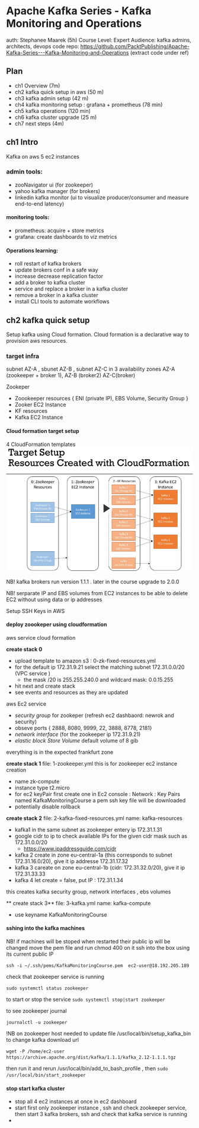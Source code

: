 # Apache Kafka Series - Kafka Monitoring and Operations
auth: Stephanee Maarek
(5h)
Course Level: Expert
Audience:  kafka admins, architects, devops
code repo:
https://github.com/PacktPublishing/Apache-Kafka-Series---Kafka-Monitoring-and-Operations
(extract code under ref)

## Plan 
* ch1 Overview  (7m)
* ch2 kafka quick setup in aws (50 m)
* ch3 kafka admin setup (42 m)
* ch4 kafka monitoring setup : grafana + prometheus (78 min)
* ch5 kafka operations (120 min)
* ch6 kafka cluster upgrade (25 m)
* ch7 next steps (4m)

## ch1 Intro
Kafka on aws 5 ec2  instances 

### admin tools:
*  zooNavigator ui (for zookeeper)
*  yahoo kafka manager (for brokers)
* linkedin kafka monitor  (ui to visualize producer/consumer and measure end-to-end latency)

#### monitoring tools:
* prometheus: acquire + store metrics
* grafana: create dashboards to  viz metrics

#### Operations learning:
* roll restart of kafka brokers 
* update brokers conf in a safe way
* increase decrease replication factor
* add a broker to kafka cluster
* service and replace a broker in a kafka cluster
* remove a broker in a kafka cluster
* install CLI tools to automate workflows

## ch2 kafka quick setup
Setup kafka using  Cloud formation. 
Cloud formation is a declarative way to provision aws resources. 

### target infra
subnet AZ-A  , sbunet AZ-B  , subnet AZ-C in  3 availability zones
AZ-A (zookeeper + broker 1), AZ-B (broker2)  AZ-C(broker)

Zookeper
* Zoookeeper resources { ENI (private IP), EBS Volume, Security Group }
* Zooker EC2 Instance
* KF resources
* Kafka EC2 Instance

#### Cloud formation target setup
4 CloudFormation  templates
![](img/cf_taraget_setup.png)

NB! kafka brokers run  version 1.1.1  .  later in the course  upgrade to 2.0.0

NB! serparate IP and EBS volumes from EC2 instances to be able to delete EC2 without using data or ip addresses

Setup SSH Keys in AWS 

#### deploy zoookeper using cloudformation
aws service cloud formation 

**create stack 0**
* upload template to amazon s3  : 0-zk-fixed-resources.yml
* for the default ip  172.31.9.21 select the matching  subnet 172.31.0.0/20  (VPC service )
	* the mask /20 is 255.255.240.0 and wildcard mask: 0.0.15.255
* hit next and create stack
* see events and resources as they are updated  

aws Ec2 service
* _security group_ for zookeper (refresh ec2 dashbaord: newrok and security)
* obseve ports  { 2888, 8080, 9999, 22, 3888, 8778, 2181}
* _network interface_ (for the  zookeeper ip  172.31.9.21)
* _elastic block Store Volume_   default volume of 8 gib

everything is in the expected frankfurt zone

**create stack 1**
file: 1-zookeeper.yml   this is for zookeeper ec2 instance creation 
* name zk-compute
* instance type t2.micro
*  for ec2 keyPair  first  create one in Ec2 console : Network : Key Pairs named KafkaMonitoringCourse   a pem ssh key file will be downloaded
* potentially disable rollback

**create stack 2**
file: 2-kafka-fixed-resources.yml
name: kafka-resources
* kafka1   in the same subnet as zookeeper entery ip 172.31.1.31
* google cidr to ip  to check available IPs for the given cidr mask such as 172.31.0.0/20
	* https://www.ipaddressguide.com/cidr
* kafka 2  create in  zone eu-central-1a  (this corresponds to subnet  172.31.16.0/20), give it ip addresse 172.31.17.32
* kafka 3 careate on zone eu-central-1b  (cidr: 172.31.32.0/20), give it ip 172.31.33.33
* kafka 4  let create = false,  put  IP : 172.31.1.34

this creates kafka security group, network interfaces , ebs volumes

** create stack 3**
file: 3-kafka.yml
name: kafka-compute
*  use keyname KafkaMonitoringCourse


#### sshing into the kafka machines
NB! if machines will be stoped when restarted their public ip will be changed
move the pem file and run chmod 400 on it
ssh into the box using its current public IP
```
ssh -i ~/.ssh/pems/KafkaMonitoringCourse.pem  ec2-user@18.192.205.189
```
check that zookeeper service is running
```
sudo systemctl status zookeeper
```
to start or stop the service
`sudo systemctl stop|start zookeeper`

to see zookeeper journal
```
journalctl -u zookeeper
```

!NB on zookeeper host needed to update file /usr/local/bin/setup_kafka_bin  to change  kafka download url
```
wget -P /home/ec2-user https://archive.apache.org/dist/kafka/1.1.1/kafka_2.12-1.1.1.tgz
```
then run it and  rerun   /usr/local/bin/add_to_bash_profile ,  then `sudo /usr/local/bin/start_zookeeper`

#### stop start  kafka cluster
* stop all 4 ec2 instances at once in ec2 dashboard
* start first only zookeeper instance , ssh  and check zookeeper service, then start 3 kafka brokers, ssh and check that kafka service is running
* 

